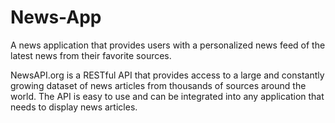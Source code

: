 # News-App
A news application that provides users with a personalized news feed of the latest news from their favorite sources.

NewsAPI.org is a RESTful API that provides access to a large and constantly growing dataset of news articles from thousands of sources around the world. The API is easy to use and can be integrated into any application that needs to display news articles.


